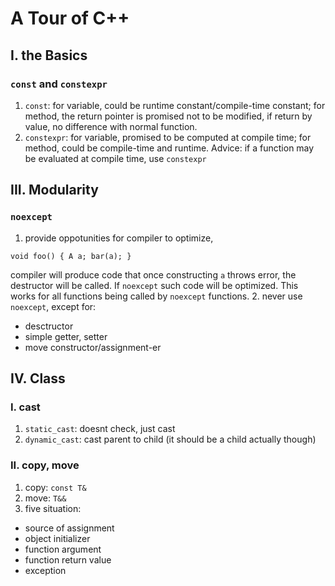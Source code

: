 # A Tour of C++
## I. the Basics
### `const` and `constexpr`
1. `const`: for variable, could be runtime constant/compile-time constant; for method, the return pointer is promised not to be modified, if return by value, no difference with normal function.
2. `constexpr`: for variable, promised to be computed at compile time; for method, could be compile-time and runtime. Advice: if a function may be evaluated at compile time, use `constexpr`
## III. Modularity
### `noexcept`
1. provide oppotunities for compiler to optimize, 
```
void foo() { A a; bar(a); }
```
compiler will produce code that once constructing `a` throws error, the destructor will be called. If `noexcept` such code will be optimized. This works for all functions being called by `noexcept` functions.
2. never use `noexcept`, except for:
- desctructor
- simple getter, setter
- move constructor/assignment-er
## IV. Class
### I. cast
1. `static_cast`: doesnt check, just cast
2. `dynamic_cast`: cast parent to child (it should be a child actually though)
### II. copy, move
1. copy: `const T&`
2. move: `T&&`
3. five situation:
- source of assignment
- object initializer
- function argument
- function return value
- exception
